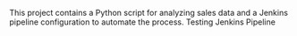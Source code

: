 This project contains a Python script for analyzing sales data and a Jenkins pipeline configuration to automate the process.
Testing Jenkins Pipeline
